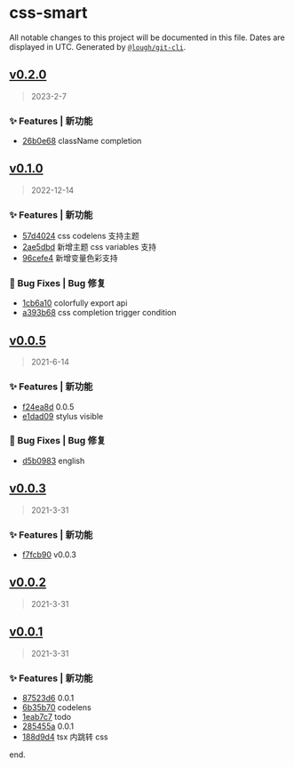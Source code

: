 # css-smart

All notable changes to this project will be documented in this file. Dates are displayed in UTC.
Generated by [`@lough/git-cli`](https://github.com/anciity/lough-git).



## [v0.2.0](https://github.com/AnCIity/css-smart/compare/v0.1.0...v0.2.0)
> 2023-2-7

### ✨ Features | 新功能

- [26b0e68](https://github.com/AnCIity/css-smart/commit/26b0e6894cb15f8786f4d94331c85d3075f529b2) className completion



## [v0.1.0](https://github.com/AnCIity/css-smart/compare/v0.0.5...v0.1.0)
> 2022-12-14

### ✨ Features | 新功能

- [57d4024](https://github.com/AnCIity/css-smart/commit/57d40247c7b3ccbe00e71e590784d9373ceaa018) css codelens 支持主题
- [2ae5dbd](https://github.com/AnCIity/css-smart/commit/2ae5dbd64e620330b047a0ff15f77c603aee73dd) 新增主题 css variables 支持
- [96cefe4](https://github.com/AnCIity/css-smart/commit/96cefe45bcb6690f1fb4109890fc298b718353dd) 新增变量色彩支持

### 🐛 Bug Fixes | Bug 修复

- [1cb6a10](https://github.com/AnCIity/css-smart/commit/1cb6a10ad65bead0317af95bebdac9252106bd08) colorfully export api
- [a393b68](https://github.com/AnCIity/css-smart/commit/a393b6823c94e86b69dbc9e2f9b105540120a0e2) css completion trigger condition



## [v0.0.5](https://github.com/AnCIity/css-smart/compare/v0.0.3...v0.0.5)
> 2021-6-14

### ✨ Features | 新功能

- [f24ea8d](https://github.com/AnCIity/css-smart/commit/f24ea8d6d2e5db04f52a3a1a35255a6c71b12a1d) 0.0.5
- [e1dad09](https://github.com/AnCIity/css-smart/commit/e1dad094a394395edcd87ccfd1cdee24c42a3667) stylus visible

### 🐛 Bug Fixes | Bug 修复

- [d5b0983](https://github.com/AnCIity/css-smart/commit/d5b0983f4720dfa791bd33c1b287ad87ebb3ae41) english



## [v0.0.3](https://github.com/AnCIity/css-smart/compare/v0.0.2...v0.0.3)
> 2021-3-31

### ✨ Features | 新功能

- [f7fcb90](https://github.com/AnCIity/css-smart/commit/f7fcb90115862f97a34908464eb8f1630700bd2b) v0.0.3



## [v0.0.2](https://github.com/AnCIity/css-smart/compare/v0.0.1...v0.0.2)
> 2021-3-31



## [v0.0.1](https://github.com/AnCIity/css-smart/compare/undefined...v0.0.1)
> 2021-3-31

### ✨ Features | 新功能

- [87523d6](https://github.com/AnCIity/css-smart/commit/87523d61187bcb1ab0038e9e877743724bb6a7f4) 0.0.1
- [6b35b70](https://github.com/AnCIity/css-smart/commit/6b35b7088c7af6968e3a0f0ea760136f82bce672) codelens
- [1eab7c7](https://github.com/AnCIity/css-smart/commit/1eab7c746319a851f3f82e85799372f8f35520c2) todo
- [285455a](https://github.com/AnCIity/css-smart/commit/285455acc7e407b977b519f099b4a62d2903f9da) 0.0.1
- [188d9d4](https://github.com/AnCIity/css-smart/commit/188d9d4fde4615187d3248abd324bbba757d68ff) tsx 内跳转 css

end.